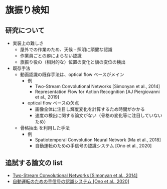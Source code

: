 # 旗振り検知
## 研究について
- 実装上の難しさ
    - 屋外での作業のため、天候・照明に頑健な認識
    - 作業員ごとの癖によらない認識
    - 旗振り役の（相対的な）位置の変化と旗の変位の検出
- 既存手法
    - 動画認識の既存手法は、optical flow ベースがメイン
        - 例
            - Two-Stream Convolutional Networks [Simonyan et al., 2014]
            - Representation Flow for Action Recognition [AJ Piergiovanni et al., 2019]
        - optical flow ベースの欠点
            - 画像全体に注目し輝度変化を計算するため時間がかかる
            - 速度の検出に関する論文がない（骨格の変化等に注目していないため）
    - 骨格抽出 を利用した手法
        - 例
            - Spatiotemporal Convolution Neural Network [Ma et al., 2018]
            - 自動運転のための手信号の認識システム [Ono et al., 2020]

## 追試する論文の list
- [Two-Stream Convolutional Networks [Simonyan et al., 2014]](https://papers.nips.cc/paper/2014/file/00ec53c4682d36f5c4359f4ae7bd7ba1-Paper.pdf)
- [自動運転のための手信号の認識システム [Ono et al., 2020]](https://https://www.jstage.jst.go.jp/article/seisankenkyu/72/2/72_195/_pdf)

